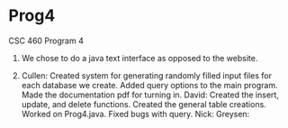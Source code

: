 # Prog4
CSC 460 Program 4

1. We chose to do a java text interface as opposed to the website.


2. Cullen: Created system for generating randomly filled input files for each database we create. Added query options to the main program. Made the documentation pdf for turning in.
David: Created the insert, update, and delete functions. Created the general table creations. Worked on Prog4.java. Fixed bugs with query.
Nick:
Greysen:
